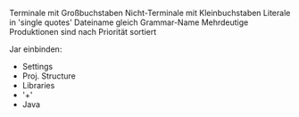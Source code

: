 Terminale mit Großbuchstaben
Nicht-Terminale mit Kleinbuchstaben
Literale in 'single quotes'
Dateiname gleich Grammar-Name
Mehrdeutige Produktionen sind nach Priorität sortiert

Jar einbinden:
- Settings
- Proj. Structure
- Libraries
- '+'
- Java

